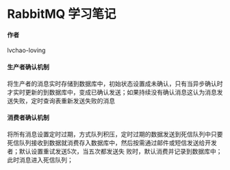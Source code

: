 # RabbitMQ 学习笔记

#### 作者
lvchao-loving

#### 生产者确认机制
 将生产者的消息实时存储到数据库中，初始状态设置成未确认，只有当异步确认时才实时更新的到数据库中，变成已确认发送；如果持续没有确认消息这认为消息发送失败，定时查询表重新发送失败的消息

#### 消费者确认机制
 将所有消息设置定时过期，方式队列积压，定时过期的数据发送到死信队列中只要死信队列接收到数据就消费存入数据库中，然后按需通过邮件或短信发送给开发者；默认设置重试发送5次，当五次都发送失
 败时，默认消费并记录到数据库中；此时消息进入死信队列；
